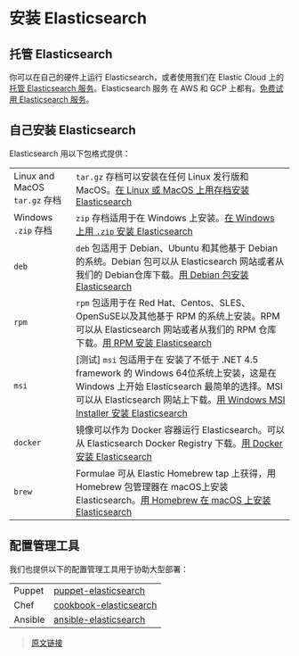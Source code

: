 # 安装 Elasticsearch

## 托管 Elasticsearch

你可以在自己的硬件上运行 Elasticsearch，或者使用我们在 Elastic Cloud 上的[托管 Elasticsearch 服务](https://www.elastic.co/cloud/elasticsearch-service)。Elasticsearch 服务 在 AWS 和 GCP 上都有。[免费试用 Elasticsearch 服务](https://www.elastic.co/cloud/elasticsearch-service/signup?baymax=docs-body&elektra=docs)。

## 自己安装 Elasticsearch

Elasticsearch 用以下包格式提供：

| | |
|:--|:--|
|Linux and MacOS `tar.gz` 存档|`tar.gz` 存档可以安装在任何 Linux 发行版和 MacOS。[在 Linux 或 MacOS 上用存档安装 Elasticsearch](/set_up_elasticsearch/install/linux)|
|Windows `.zip` 存档|`zip` 存档适用于在 Windows 上安装。[在 Windows 上用 `.zip` 安装 Elasticsearch](/set_up_elasticsearch/install/windows)|
|`deb`|`deb` 包适用于 Debian、Ubuntu 和其他基于 Debian 的系统。Debian 包可以从 Elasticsearch 网站或者从我们的 Debian仓库下载。[用 Debian 包安装 Elasticsearch](/set_up_elasticsearch/install/debian)|
|`rpm`|`rpm` 包适用于在 Red Hat、Centos、SLES、OpenSuSE以及其他基于 RPM 的系统上安装。RPM 可以从 Elasticsearch 网站或者从我们的 RPM 仓库下载。[用 RPM 安装 Elasticsearch](/set_up_elasticsearch/install/rpm)|
|`msi`|[测试] `msi` 包适用于在 安装了不低于 .NET 4.5 framework 的 Windows 64位系统上安装，这是在 Windows 上开始 Elasticsearch 最简单的选择。MSI 可以从 Elasticsearch 网站上下载。[用 Windows MSI Installer 安装 Elasticsearch](/set_up_elasticsearch/install/windows)|
|`docker`|镜像可以作为 Docker 容器运行 Elasticsearch。可以从 Elasticsearch Docker Registry 下载。[用 Docker 安装 Elasticsearch](/set_up_elasticsearch/install/docker)|
|`brew`|Formulae 可从 Elastic Homebrew tap 上获得，用 Homebrew 包管理器在 macOS上安装 Elasticsearch。[用 Homebrew 在 macOS 上安装 Elasticsearch](/set_up_elasticsearch/install/brew)|

## 配置管理工具

我们也提供以下的配置管理工具用于协助大型部署：

| | |
|:--|:--|
|Puppet| [puppet-elasticsearch](https://github.com/elastic/puppet-elasticsearch)|
|Chef| [cookbook-elasticsearch](https://github.com/elastic/cookbook-elasticsearch)|
|Ansible| [ansible-elasticsearch](https://github.com/elastic/ansible-elasticsearch)|

> [原文链接](https://www.elastic.co/guide/en/elasticsearch/reference/current/install-elasticsearch.html)
